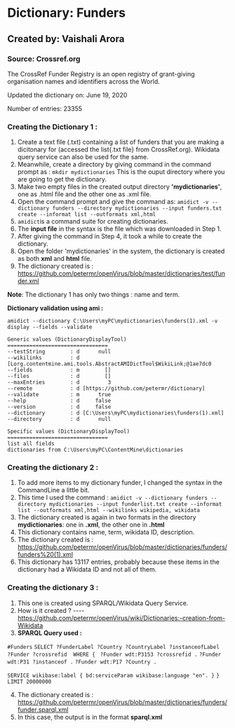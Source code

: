 # Dictionary: Funders
## Created by: Vaishali Arora

### Source: Crossref.org

The CrossRef Funder Registry is an open registry of grant-giving organisation names and identifiers across the World.

Updated the dictionary on: June 19, 2020

Number of entries: 23355

### Creating the Dictionary 1 :
1. Create a text file (.txt) containing a list of funders that you are making a dicitonary for (accessed the list{.txt file} from CrossRef.org). Wikidata query service can also be used for the same.
2. Meanwhile, create a directory by giving command in the command prompt as : `mkdir mydictionaries` This is the ouput directory where you are going to get the dictionary.
3. Make two empty files in the created output directory **'mydictionaries'**, one as .html file and the other one as .xml file.
4. Open the command prompt and give the command as: `amidict -v --dictionary funders --directory mydictionaries --input funders.txt create --informat list --outformats xml,html`
5. `amidict`is a command suite for creating dictionaries.
6. The **input file** in the syntax is the file which was downloaded in Step 1.
7. After giving the command in Step 4, it took a while to create the dictionary.
8. Open the folder 'mydictionaries' in the system, the dictionary is created as both **xml** and **html** file.
9. The dictionary created is :   https://github.com/petermr/openVirus/blob/master/dictionaries/test/funder.xml

**Note**: The dictionary 1 has only two things : name and term.

**Dictionary validation using ami :**


`amidict --dictionary C:\Users\myPC\mydictionaries\funders(1).xml -v display --fields --validate`
```
Generic values (DictionaryDisplayTool)
================================
--testString        : d      null
--wikilinks         : d [Lorg.contentmine.ami.tools.AbstractAMIDictTool$WikiLink;@1ae7dc0
--fields            : m        []
--files             : d        []
--maxEntries        : d         3
--remote            : d [https://github.com/petermr/dictionary]
--validate          : m      true
--help              : d     false
--version           : d     false
--dictionary        : d [C:\Users\myPC\mydictionaries\funders(1).xml]
--directory         : d      null

Specific values (DictionaryDisplayTool)
================================
list all fields
dictionaries from C:\Users\myPC\ContentMine\dictionaries
```


### Creating the dictionary 2 :
1. To add more items to my dictionary funder, I changed the syntax in the CommandLine a little bit. 
2. This time I used the command : `amidict -v --dictionary funders --directory mydictionaries --input funderlist.txt create --informat list --outformats xml,html --wikilinks wikipedia, wikidata`
3. The dictionary created is again in two formats in the directory **mydictionaries**: one in **.xml**, the other one in **.html**
4. This dictionary contains name, term, wikidata ID, description.
5. The dictionary created is : https://github.com/petermr/openVirus/blob/master/dictionaries/funders/funders%20(1).xml
6. This dictionary has 13117 entries, probably because these items in the dictionary had a Wikidata ID and not all of them.

### Creating the dictionary 3 :
1. This one is created using SPARQL/Wikidata Query Service.
2. How is it created ?  ---- https://github.com/petermr/openVirus/wiki/Dictionaries:-creation-from-Wikidata
3. **SPARQL Query used :**

`#Funders`
`SELECT ?FunderLabel ?Country ?CountryLabel ?instanceofLabel  ?Funder ?crossrefid  WHERE {`
 ` ?Funder wdt:P3153 ?crossrefid .`
  `?Funder wdt:P31 ?instanceof .`
  `?Funder wdt:P17 ?Country .`
  
 
  `SERVICE wikibase:label { bd:serviceParam wikibase:language "en". }`
`}`
`LIMIT 20000000`


4. The dictionary created is : https://github.com/petermr/openVirus/blob/master/dictionaries/funders/funder.sparql.xml
5. In this case, the output is in the format **sparql.xml**
